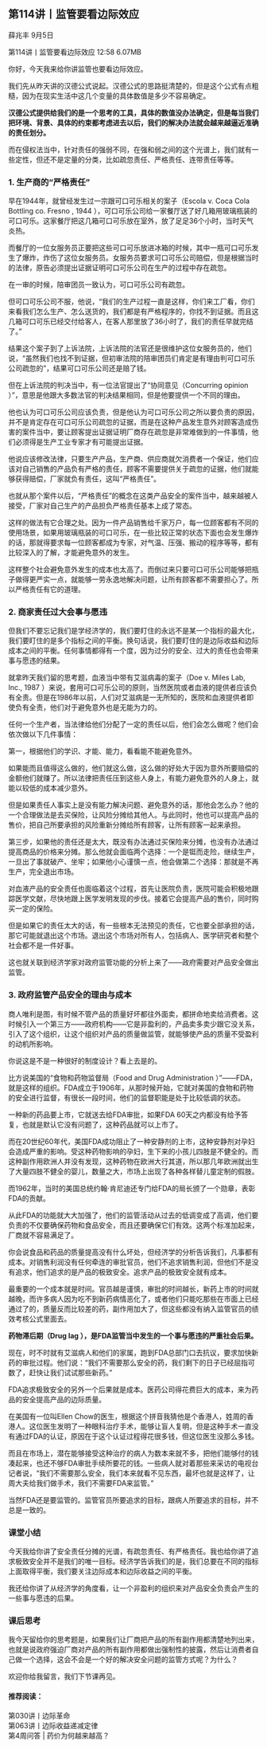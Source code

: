 

## 第114讲丨监管要看边际效应


薛兆丰
9月5日

第114讲丨监管要看边际效应
12:58 6.07MB


你好，今天我来给你讲监管也要看边际效应。

我们先从昨天讲的汉德公式说起。汉德公式的思路挺清楚的，但是这个公式有点粗糙，因为在现实生活中这几个变量的具体数值是多少不容易确定。

**汉德公式提供给我们的是一个思考的工具，具体的数值没办法确定，但是每当我们把环境、背景、具体的约束都考虑进去以后，我们的解决办法就会越来越逼近准确的责任划分。**

而在侵权法当中，针对责任的强弱不同，在强和弱之间的这个光谱上，我们就有一些定性，但还不是定量的分类，比如疏忽责任、严格责任、连带责任等等。

### 1. 生产商的“严格责任”

早在1944年，就曾经发生过一宗跟可口可乐相关的案子（Escola v. Coca Cola Bottling co. Fresno , 1944 ），可口可乐公司给一家餐厅送了好几箱用玻璃瓶装的可口可乐。这家餐厅把这几箱可口可乐放在室外，放了足足36个小时，当时天气炎热。

而餐厅的一位女服务员正要把这些可口可乐放进冰箱的时候，其中一瓶可口可乐发生了爆炸，炸伤了这位女服务员。女服务员要求可口可乐公司赔偿，但是根据当时的法律，原告必须提出证据证明可口可乐公司在生产的过程中存在疏忽。

在一审的时候，陪审团员一致认为，可口可乐公司有疏忽。

但可口可乐公司不服，他说，“我们的生产过程一直是这样，你们来工厂看，你们来看我们怎么生产、怎么送货的，我们都是有严格程序的，你找不到证据。而且这几箱可口可乐已经交付给客人，在客人那里放了36小时了，我们的责任早就完结了。”

结果这个案子到了上诉法院，上诉法院的法官还是很维护这位女服务员的，他们说，“虽然我们也找不到证据，但初审法院的陪审团员们肯定是有理由判可口可乐公司疏忽的”，结果可口可乐公司还是赔了钱。

但在上诉法院的判决当中，有一位法官提出了“协同意见（Concurring opinion ）”，意思是他跟大多数法官的判决结果相同，但是他要提供一个不同的理由。

他也认为可口可乐公司应该负责，但是他认为可口可乐公司之所以要负责的原因，并不是肯定存在可口可乐公司疏忽的证据，而是在这种产品发生意外对顾客造成伤害的案件当中，要让顾客提出证据证明厂商存在疏忽是非常难做到的一件事情，他们必须得是生产工业专家才有可能提出证据。

他说应该修改法律，只要生产产品，生产商、供应商就欠消费者一个保证，他们应该对自己销售的产品负有严格的责任，顾客不需要提供关于疏忽的证据，他们就能够获得赔偿，厂家就负有责任，这叫“严格责任”。

也就从那个案件以后，“严格责任”的概念在这类产品安全的案件当中，越来越被人接受，厂家对自己生产的产品担负严格责任基本上成了常态。

这样的做法有它合理之处。因为一件产品销售给千家万户，每一位顾客都有不同的使用场景，如果用玻璃瓶装的可口可乐，在一些比较正常的状态下面也会发生爆炸的话，那就得要求每一位顾客都成为专家，对气温、压强、搬动的程序等等，都有比较深入的了解，才能避免意外的发生。

这样整个社会避免意外发生的成本也太高了。而倒过来只要可口可乐公司能够把瓶子做得更严实一点，就能够一劳永逸地解决问题，让所有顾客都不需要担心了。所以严格责任有它的道理。

### 2. 商家责任过大会事与愿违

但我们不要忘记我们是学经济学的，我们要盯住的永远不是某一个指标的最大化，我们要盯住的是多个指标之间的平衡。换句话说，我们要盯住的是边际收益和边际成本之间的平衡。任何事情都得有一个度，因为过分的安全、过大的责任也会带来事与愿违的结果。

就拿昨天我们留的思考题，血液当中带有艾滋病毒的案子（Doe v. Miles Lab, Inc., 1987 ）来说，套用可口可乐公司的原则，当然医院或者血液的提供者应该负有全责。但是在1986年以前，人们对艾滋病是一无所知的，医院和血液提供者即使负有全责，他们对于避免意外也是无能为力的。

任何一个生产者，当法律给他们分配了一定的责任以后，他们会怎么做呢？他们会依次做以下几件事情：

第一，根据他们的学识、才能、能力，看看能不能避免意外。

如果能而且值得这么做的，他们就这么做，这么做的好处大于因为意外所要赔偿的金额他们就赚了。所以法律把责任压到这些人身上，有能力避免意外的人身上，就能以较低的成本减少意外。

但是如果责任人事实上是没有能力解决问题、避免意外的话，那他会怎么办？他的一个合理做法是去买保险，让风险分摊给其他人。与此同时，他也可以提高产品的售价，把自己所要承担的风险重新分摊给所有顾客，让所有顾客一起来承担。

第三步，如果他的责任还是太大，既没有办法通过买保险来分摊，也没有办法通过提高商品的价格来分摊。那么他就会面临两个选择：一个是铤而走险，继续生产，一旦出了事就破产、坐牢；如果他小心谨慎一点，他会做第二个选择：那就是不再生产，完全退出市场。

对血液产品的安全责任也面临着这个过程，首先让医院负责，医院可能会积极地跟踪医学文献，尽快地跟上医学发明发现的步伐。接着它会提高产品的售价，同时购买一定的保险。

但是如果它的责任太大的话，有一些根本无法预见的责任，它也要全部承担的话，那它可能就退出这个市场。退出这个市场对所有人，包括病人、医学研究者和整个社会都不是一件好事。

这也就关联到经济学家对政府监管功能的分析上来了——政府需要对产品安全做出监管。

### 3. 政府监管产品安全的理由与成本

商人唯利是图，有时候不管产品的质量好坏都往外面卖，都拼命地卖给消费者。这时候引入一个第三方——政府机构——它是非盈利的，产品卖多卖少跟它没关系，引入了这个组织，让这个组织对产品的质量做监管，就能够使产品的质量不受盈利的动机所影响。

你说这是不是一种很好的制度设计？看上去是的。

比方说美国的“食物和药物监督局（Food and Drug Administration ）”——FDA，就是这样的组织。FDA成立于1906年，从那时候开始，它就对美国的食物和药物的安全进行监督，有很长一段时间，他们的监督职能是处于比较低调的状态。

一种新的药品要上市，它就送去给FDA审批，如果FDA 60天之内都没有给予答复，也就是默认它没有问题了，这种药品就可以上市了。

而在20世纪60年代，美国FDA成功阻止了一种安静剂的上市，这种安静剂对孕妇会造成严重的影响。受这种药物影响的孕妇，生下来的小孩儿四肢是不健全的。而这种副作用欧洲人并没有发现，这种药物在欧洲大行其道，所以那几年欧洲就出生了大量四肢不健全的婴儿，数量之大，市场上出现了各种各样替儿童定制的假肢。

而1962年，当时的美国总统约翰·肯尼迪还专门给FDA的局长颁了一个勋章，表彰FDA的贡献。

从此FDA的功能就大大加强了，他们的监管活动从过去的低调变成了高调，他们要负责的不仅要确保药物和食品安全，而且还要确保它们有效。这两个标准加起来，厂商就不容易满足了。

你会说食品和药品的质量提高没有什么坏处，但经济学的分析告诉我们，凡事都有成本。对销售利润没有任何牵连的审批官员，他们不追求销售利润，但他们不是没有追求，他们追求的是产品的极致安全。追求产品的极致安全就有成本。

最重要的一个成本就是时间。官员越是谨慎，审批的时间越长，新药上市的时间就越晚，而许多病人因为吃不到新药病情恶化了，或者他们只能吃那些在市面上已经通过了的，质量反而比较差的药，副作用加大了，但这些都没有纳入监管官员的绩效考核公式里面去。

**药物滞后期（Drug lag ），是FDA监管当中发生的一个事与愿违的严重社会后果。**

现在，时不时就有艾滋病人和他们的家属，跑到FDA总部门口去抗议，要求加快新药的审批过程。他们说：“我们不需要那么安全的药，我们剩下的日子已经屈指可数了，赶快让我们试试那些新药。”

FDA追求极致安全的另外一个后果就是成本。医药公司得花费巨大的成本，来为药品的安全提高产品的边际质量。

在美国有一位叫Ellen Chow的医生，根据这个拼音我猜他是个香港人，姓周的香港人。这位医生发明了一种眼科治疗手术，能够让盲人复明，但是这种手术一直没有通过FDA的认证，原因在于这个认证过程得花很多钱，但这位医生没那么多钱。

而且在市场上，潜在能够接受这种治疗的病人为数本来就不多，把他们能够付的钱凑起来，也还不够FDA审批手续所要花的钱。一些病人就对着那些来采访的电视台记者说，“我们不需要那么安全，我们本来就看不见东西，最坏也就是这样了，让周大夫给我们做手术，我们不需要FDA来监管。”

当然FDA还是要监管的。监管官员所要追求的目标，跟病人所要追求的目标，并不总是一致的。

### 课堂小结

今天我给你讲了安全责任分摊的光谱，有疏忽责任、有严格责任。我也给你讲了追求极致安全并不是我们的唯一目标。经济学告诉我们的是，我们总要在不同的指标上面取得平衡，我们要关注边际成本和边际收益之间的平衡。

我还给你讲了从经济学的角度看，让一个非盈利的组织来对产品安全负责会产生的一些事与愿违的后果。

### 课后思考

我今天留给你的思考题是，如果我们让厂商把产品的所有副作用都清楚地列出来，也就是说政府强迫厂商对产品的所有副作用都做出强制性的披露，然后让消费者自己做一个选择，这会不会是一个好的解决安全问题的监管方式呢？为什么？

欢迎你给我留言，我们下节课再见。

#### 推荐阅读：

第030讲丨边际革命  
第063讲丨边际收益递减定律  
第4周问答 | 药价为何越来越高？  

